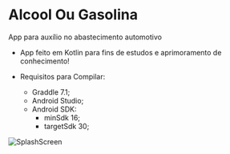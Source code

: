 # Alcool Ou Gasolina
App para auxílio no abastecimento automotivo

- App feito em Kotlin para fins de estudos e aprimoramento de conhecimento!

- Requisitos para Compilar:
  -  Graddle 7.1;
  -  Android Studio;
  -  Android SDK:
      -  minSdk 16;
      -  targetSdk 30;

![SplashScreen](https://i.imgur.com/yfOxCp7.png)
